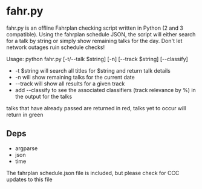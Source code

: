 fahr.py
=======

fahr.py is an offline Fahrplan checking script written in Python (2 and 3 compatible).  Using the fahrplan 
schedule JSON, the script will either search for a talk by string or simply show remaining 
talks for the day.  Don't let network outages ruin schedule checks!

Usage: python fahr.py [-t/--talk $string] [-n] [--track $string] [--classify]

+ -t $string will search all titles for $string and return talk details  
+ -n will show remaining talks for the current date  
+ --track will show all results for a given track  
+ add --classify to see the associated classifiers (track relevance by %) in the output for the talks

talks that have already passed are returned in red, talks yet to occur will return in green

Deps
----

+ argparse  
+ json  
+ time  

The fahrplan schedule.json file is included, but please check for CCC updates to this file
